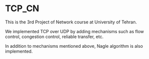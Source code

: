 # TCP_CN
This is the 3rd Project of Network course at University of Tehran.

We implemented TCP over UDP by adding mechanisms such as flow control, congestion control, reliable transfer, etc.

In addition to mechanisms mentioned above, Nagle algorithm is also implemented.
